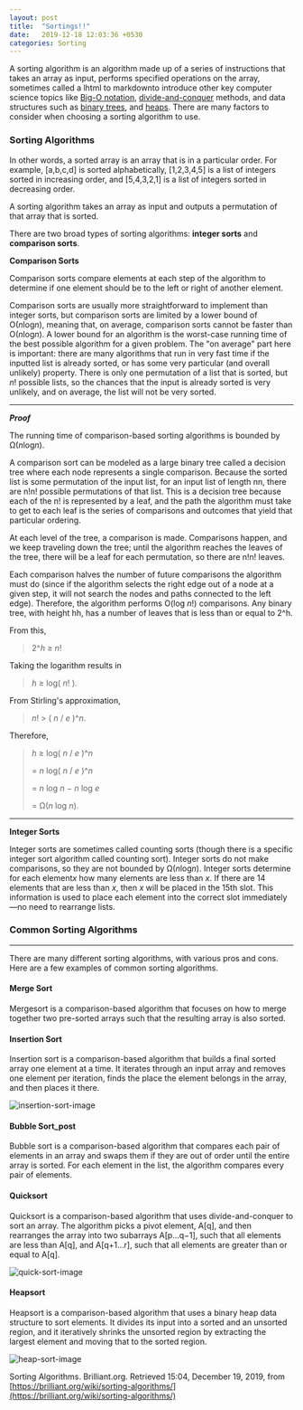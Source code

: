 ```yaml
---
layout: post
title:  "Sortings!!"
date:   2019-12-18 12:03:36 +0530
categories: Sorting
---
```

A sorting algorithm is an algorithm made up of a series of instructions that takes an array as input, performs specified operations on the array, sometimes called a lhtml to markdownto introduce other key computer science topics like [Big-O notation](https://brilliant.org/wiki/big-o-notation), [divide-and-conquer](https://brilliant.org/wiki/divide-and-conquer) methods, and data structures such as [binary trees](https://brilliant.org/wiki/binary-search-trees), and [heaps](https://brilliant.org/wiki/binary-heap). There are many factors to consider when choosing a sorting algorithm to use.

### Sorting Algorithms

In other words, a sorted array is an array that is in a particular order. For example, \[a,b,c,d\] is sorted alphabetically, \[1,2,3,4,5\] is a list of integers sorted in increasing order, and \[5,4,3,2,1\] is a list of integers sorted in decreasing order.

A sorting algorithm takes an array as input and outputs a permutation of that array that is sorted.

There are two broad types of sorting algorithms: **integer sorts** and **comparison sorts**.

**Comparison Sorts**

Comparison sorts compare elements at each step of the algorithm to determine if one element should be to the left or right of another element.

Comparison sorts are usually more straightforward to implement than integer sorts, but comparison sorts are limited by a lower bound of O(*n*log*n*), meaning that, on average, comparison sorts cannot be faster than O(*n*log*n*). A lower bound for an algorithm is the worst-case running time of the best possible algorithm for a given problem. The "on average" part here is important: there are many algorithms that run in very fast time if the inputted list is already sorted, or has some very particular (and overall unlikely) property. There is only one permutation of a list that is sorted, but *n*! possible lists, so the chances that the input is already sorted is very unlikely, and on average, the list will not be very sorted.

---
***Proof***

The running time of comparison-based sorting algorithms is bounded by Ω(*n*log*n*).

A comparison sort can be modeled as a large binary tree called a decision tree where each node represents a single comparison. 
Because the sorted list is some permutation of the input list, for an input list of length nn, there are n!n! possible permutations of that list. 
This is a decision tree because each of the n! is represented by a leaf, and the path the algorithm must take to get to each leaf is the series of comparisons and outcomes that yield that particular ordering.

At each level of the tree, a comparison is made. 
Comparisons happen, and we keep traveling down the tree; until the algorithm reaches the leaves of the tree, there will be a leaf for each permutation, so there are n!n! leaves.

Each comparison halves the number of future comparisons the algorithm must do (since if the algorithm selects the right edge out of a node at a given step, it will not search the nodes and paths connected to the left edge). 
Therefore, the algorithm performs O(log *n*!) comparisons. Any binary tree, with height hh, has a number of leaves that is less than or equal to 2^h.

From this,
> 2^*h* ≥ *n*!

Taking the logarithm results in
> *h* ≥ log( *n*! ).

From Stirling's approximation,
> *n*! > ( *n* / *e* )^*n*.

Therefore,
> *h* ≥ log( *n* / *e* )^*n* 
>
>    = *n* log( *n* / *e* )^*n*
>
>    = *n* log *n* − *n* log *e*
>
>    = Ω(*n* log *n*).

---

**Integer Sorts**

Integer sorts are sometimes called counting sorts (though there is a specific integer sort algorithm called counting sort). Integer sorts do not make comparisons, so they are not bounded by Ω(*n*log*n*). Integer sorts determine for each element​ *x* how many elements are less than *x*. If there are 14 elements that are less than *x*, then *x* will be placed in the 15th slot. This information is used to place each element into the correct slot immediately—no need to rearrange lists.

### Common Sorting Algorithms
---
There are many different sorting algorithms, with various pros and cons. Here are a few examples of common sorting algorithms.

#### Merge Sort

Mergesort is a comparison-based algorithm that focuses on how to merge together two pre-sorted arrays such that the resulting array is also sorted.

#### Insertion Sort

Insertion sort is a comparison-based algorithm that builds a final sorted array one element at a time. It iterates through an input array and removes one element per iteration, finds the place the element belongs in the array, and then places it there.

![insertion-sort-image](https://github.com/yhlim1225/oss_g6_web/_post/insertion.gif)

#### Bubble Sort_post

Bubble sort is a comparison​-based algorithm that compares each pair of elements in an array and swaps them if they are out of order until the entire array is sorted. For each element in the list, the algorithm compares every pair of elements.

#### Quicksort

Quicksort is a comparison-based algorithm that uses divide-and-conquer to sort an array. The algorithm picks a pivot element, A\[q\], and then rearranges the array into two subarrays A\[p…q−1\], such that all elements are less than A\[q\], and A\[q+1…r\], such that all elements are greater than or equal to A\[q\].

![quick-sort-image](https://github.com/yhlim1225/oss_g6_web/_post/quicksort.gif)
#### Heapsort

Heapsort is a comparison-based algorithm that uses a binary heap data structure to sort elements. It divides its input into a sorted and an unsorted region, and it iteratively shrinks the unsorted region by extracting the largest element and moving that to the sorted region.

![heap-sort-image](https://github.com/yhlim1225/oss_g6_web/_post/heapsort.gif)



Sorting Algorithms. Brilliant.org. Retrieved 15:04, December 19, 2019, from [https://brilliant.org/wiki/sorting-algorithms/](https://brilliant.org/wiki/sorting-algorithms/)